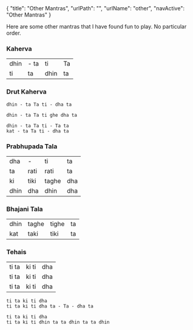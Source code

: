 <data>
{
    "title": "Other Mantras",
    "urlPath": "",
    "urlName": "other",
    "navActive": "Other Mantras"
}
</data>

Here are some other mantras that I have found fun to play. No particular order.

### Kaherva

<table>
<tr>
<td>dhin</td>
<td>- ta</td>
<td>ti</td>
<td>Ta</td>
</tr>
<tr>
<td>ti</td>
<td>ta</td>
<td>dhin</td>
<td>ta</td>
</tr>
</table>

### Drut Kaherva

    dhin - ta Ta ti - dha ta

    dhin - ta Ta ti ghe dha ta

    dhin - ta Ta ti - Ta ta
    kat - ta Ta ti - dha ta

### Prabhupada Tala

<table>
<tr>
<td>dha</td>
<td>-</td>
<td>ti</td>
<td>ta</td>
</tr>
<tr>
<td>ta</td>
<td>rati</td>
<td>rati</td>
<td>ta</td>
</tr>
<tr>
<td>ki</td>
<td>tiki</td>
<td>taghe</td>
<td>dha</td>
</tr>
<tr>
<td>dhin</td>
<td>dha</td>
<td>dhin</td>
<td>dha</td>
</tr>
</table>

### Bhajani Tala

<table>
<tr>
<td>dhin</td>
<td>taghe</td>
<td>tighe</td>
<td>ta</td>
</tr>
<tr>
<td>kat</td>
<td>taki</td>
<td>tiki</td>
<td>ta</td>
</tr>
</table>


### Tehais

<table>
<tr>
<td>ti ta</td>
<td>ki ti</td>
<td>dha</td>
</tr>
<tr>
<td>ti ta</td>
<td>ki ti</td>
<td>dha</td>
</tr>
<tr>
<td>ti ta</td>
<td>ki ti</td>
<td>dha</td>
</tr>
</table>

    ti ta ki ti dha
    ti ta ki ti dha ta - Ta - dha ta

    ti ta ki ti dha
    ti ta ki ti dhin ta ta dhin ta ta dhin
